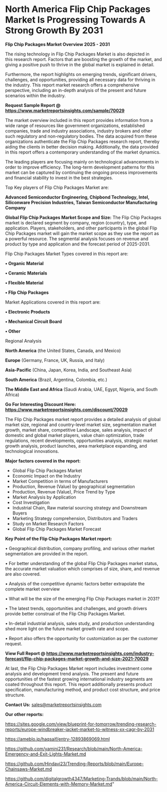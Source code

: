 # North America Flip Chip Packages Market Is Progressing Towards A Strong Growth By 2031

<Strong> Flip Chip Packages Market Overview 2025 - 2031</strong>

The rising technology in Flip Chip Packages Market is also depicted in this research report. Factors that are boosting the growth of the market, and giving a positive push to thrive in the global market is explained in detail.

Furthermore, the report highlights on emerging trends, significant drivers, challenges, and opportunities, providing all necessary data for thriving in the industry. This report market research offers a comprehensive perspective, including an in-depth analysis of the present and future scenarios within the industry.

<strong>Request Sample Report @ <a href=https://www.marketreportsinsights.com/sample/70029>https://www.marketreportsinsights.com/sample/70029</a></strong>

The market overview included in this report provides information from a wide range of resources like government organizations, established companies, trade and industry associations, industry brokers and other such regulatory and non-regulatory bodies. The data acquired from these organizations authenticate the Flip Chip Packages research report, thereby aiding the clients in better decision making. Additionally, the data provided in this report offers a contemporary understanding of the market dynamics.

The leading players are focusing mainly on technological advancements in order to improve efficiency. The long-term development patterns for this market can be captured by continuing the ongoing process improvements and financial stability to invest in the best strategies.

Top Key players of Flip Chip Packages Market are:

<strong>Advanced Semiconductor Engineering, Chipbond Technology, Intel, Siliconware Precision Industries, Taiwan Semiconductor Manufacturing Company</strong>

<strong><b>Global Flip Chip Packages Market Scope and Size:</b></strong>
The Flip Chip Packages market is declared segment by company, region (country), type, and application. Players, stakeholders, and other participants in the global Flip Chip Packages market will gain the market scope as they use the report as a powerful resource. The segmental analysis focuses on revenue and product by type and application and the forecast period of 2025-2031.

Flip Chip Packages Market Types covered in this report are:

<strong>• Organic Material

• Ceramic Materials

• Flexible Material

• Flip Chip Packages</strong>

Market Applications covered in this report are:

<strong>• Electronic Products

• Mechanical Circuit Board

• Other</strong> 

Regional Analysis

<strong>North America</strong> (the United States, Canada, and Mexico)

<strong>Europe</strong> (Germany, France, UK, Russia, and Italy)

<strong>Asia-Pacific</strong> (China, Japan, Korea, India, and Southeast Asia)

<strong>South America</strong> (Brazil, Argentina, Colombia, etc.)

<strong>The Middle East and Africa</strong> (Saudi Arabia, UAE, Egypt, Nigeria, and South Africa)

<strong>Go For Interesting Discount Here: <a href=https://www.marketreportsinsights.com/discount/70029>https://www.marketreportsinsights.com/discount/70029</a></strong>

The Flip Chip Packages market report provides a detailed analysis of global market size, regional and country-level market size, segmentation market growth, market share, competitive Landscape, sales analysis, impact of domestic and global market players, value chain optimization, trade regulations, recent developments, opportunities analysis, strategic market growth analysis, product launches, area marketplace expanding, and technological innovations.

<strong><b>Major factors covered in the report:</b></strong>
<ul>
  <li>Global Flip Chip Packages Market </li>
  <li>Economic Impact on the Industry</li>
  <li>Market Competition in terms of Manufacturers</li>
  <li>Production, Revenue (Value) by geographical segmentation</li>
  <li>Production, Revenue (Value), Price Trend by Type</li>
  <li>Market Analysis by Application</li>
  <li>Cost Investigation</li>
  <li>Industrial Chain, Raw material sourcing strategy and Downstream Buyers</li>
  <li>Marketing Strategy comprehension, Distributors and Traders</li>
  <li>Study on Market Research Factors</li>
  <li>Global Flip Chip Packages Market Forecast</li>
</ul>

<strong><b>Key Point of the Flip Chip Packages Market report:</b></strong>

• Geographical distribution, company profiling, and various other market segmentation are provided in the report.

• For better understanding of the global Flip Chip Packages market status, the accurate market valuation which comprises of size, share, and revenue are also covered.

• Analysis of the competitive dynamic factors better extrapolate the complete market overview

• What will be the size of the emerging Flip Chip Packages market in 2031?

• The latest trends, opportunities and challenges, and growth drivers provide better construal of the Flip Chip Packages Market.

• In-detail industrial analysis, sales study, and production understanding shed more light on the future market growth rate and scope.

• Report also offers the opportunity for customization as per the customer request.

<strong><b>View Full Report @ <a href=https://www.marketreportsinsights.com/industry-forecast/flip-chip-packages-market-growth-and-size-2021-70029>https://www.marketreportsinsights.com/industry-forecast/flip-chip-packages-market-growth-and-size-2021-70029</a></b></strong>


At last, the Flip Chip Packages Market report includes investment come analysis and development trend analysis. The present and future opportunities of the fastest growing international industry segments are coated throughout this report. This report additionally presents product specification, manufacturing method, and product cost structure, and price structure.

<strong>Contact Us:</strong>
sales@marketreportsinsights.com

<strong>Our other reports:</strong>

<a href=https://sites.google.com/view/blueprint-for-tomorrow/trending-research-reports/europe-windbreaker-jacket-market-to-witness-xx-cagr-by-2031>https://sites.google.com/view/blueprint-for-tomorrow/trending-research-reports/europe-windbreaker-jacket-market-to-witness-xx-cagr-by-2031</a>

<a href=https://ameblo.jp/haqsaif/entry-12893869069.html>https://ameblo.jp/haqsaif/entry-12893869069.html</a>

<a href=https://github.com/yamini231/Research/blob/main/North-America-Emergency-and-Exit-Lights-Market.md>https://github.com/yamini231/Research/blob/main/North-America-Emergency-and-Exit-Lights-Market.md</a>

<a href=https://github.com/Hindavi23/Trending-Reports/blob/main/Europe-Chainsaws-Market.md>https://github.com/Hindavi23/Trending-Reports/blob/main/Europe-Chainsaws-Market.md</a>

<a href=https://github.com/digitalgrowth4347/Marketing-Trands/blob/main/North-America-Circuit-Elements-with-Memory-Market.md>https://github.com/digitalgrowth4347/Marketing-Trands/blob/main/North-America-Circuit-Elements-with-Memory-Market.md</a>"

